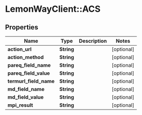 # LemonWayClient::ACS

## Properties
Name | Type | Description | Notes
------------ | ------------- | ------------- | -------------
**action_url** | **String** |  | [optional] 
**action_method** | **String** |  | [optional] 
**pareq_field_name** | **String** |  | [optional] 
**pareq_field_value** | **String** |  | [optional] 
**termurl_field_name** | **String** |  | [optional] 
**md_field_name** | **String** |  | [optional] 
**md_field_value** | **String** |  | [optional] 
**mpi_result** | **String** |  | [optional] 


